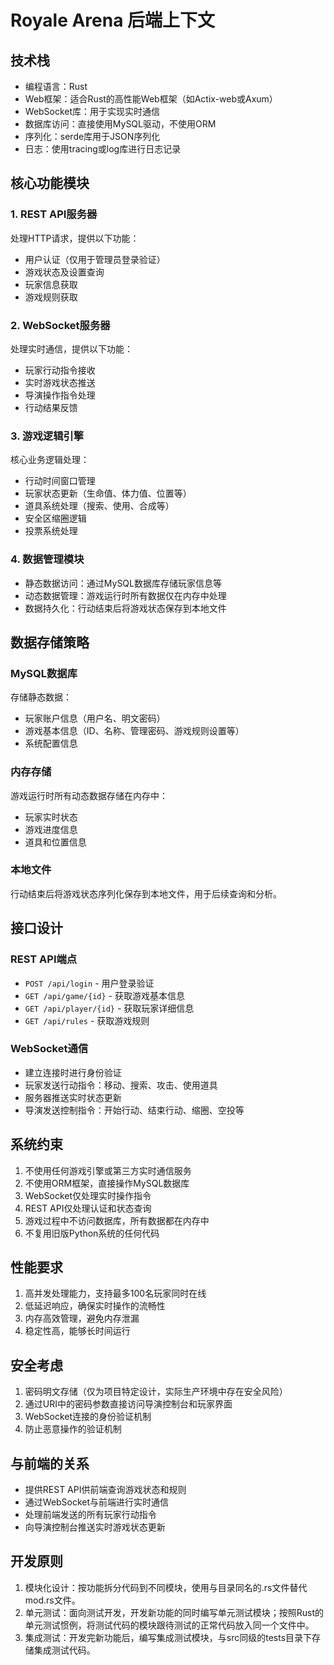 # Royale Arena 后端上下文

## 技术栈

- 编程语言：Rust
- Web框架：适合Rust的高性能Web框架（如Actix-web或Axum）
- WebSocket库：用于实现实时通信
- 数据库访问：直接使用MySQL驱动，不使用ORM
- 序列化：serde库用于JSON序列化
- 日志：使用tracing或log库进行日志记录

## 核心功能模块

### 1. REST API服务器
处理HTTP请求，提供以下功能：
- 用户认证（仅用于管理员登录验证）
- 游戏状态及设置查询
- 玩家信息获取
- 游戏规则获取

### 2. WebSocket服务器
处理实时通信，提供以下功能：
- 玩家行动指令接收
- 实时游戏状态推送
- 导演操作指令处理
- 行动结果反馈

### 3. 游戏逻辑引擎
核心业务逻辑处理：
- 行动时间窗口管理
- 玩家状态更新（生命值、体力值、位置等）
- 道具系统处理（搜索、使用、合成等）
- 安全区缩圈逻辑
- 投票系统处理

### 4. 数据管理模块
- 静态数据访问：通过MySQL数据库存储玩家信息等
- 动态数据管理：游戏运行时所有数据仅在内存中处理
- 数据持久化：行动结束后将游戏状态保存到本地文件

## 数据存储策略

### MySQL数据库
存储静态数据：
- 玩家账户信息（用户名、明文密码）
- 游戏基本信息（ID、名称、管理密码、游戏规则设置等）
- 系统配置信息

### 内存存储
游戏运行时所有动态数据存储在内存中：
- 玩家实时状态
- 游戏进度信息
- 道具和位置信息

### 本地文件
行动结束后将游戏状态序列化保存到本地文件，用于后续查询和分析。

## 接口设计

### REST API端点
- `POST /api/login` - 用户登录验证
- `GET /api/game/{id}` - 获取游戏基本信息
- `GET /api/player/{id}` - 获取玩家详细信息
- `GET /api/rules` - 获取游戏规则

### WebSocket通信
- 建立连接时进行身份验证
- 玩家发送行动指令：移动、搜索、攻击、使用道具
- 服务器推送实时状态更新
- 导演发送控制指令：开始行动、结束行动、缩圈、空投等

## 系统约束

1. 不使用任何游戏引擎或第三方实时通信服务
2. 不使用ORM框架，直接操作MySQL数据库
3. WebSocket仅处理实时操作指令
4. REST API仅处理认证和状态查询
5. 游戏过程中不访问数据库，所有数据都在内存中
6. 不复用旧版Python系统的任何代码

## 性能要求

1. 高并发处理能力，支持最多100名玩家同时在线
2. 低延迟响应，确保实时操作的流畅性
3. 内存高效管理，避免内存泄漏
4. 稳定性高，能够长时间运行

## 安全考虑

1. 密码明文存储（仅为项目特定设计，实际生产环境中存在安全风险）
2. 通过URI中的密码参数直接访问导演控制台和玩家界面
3. WebSocket连接的身份验证机制
4. 防止恶意操作的验证机制

## 与前端的关系

- 提供REST API供前端查询游戏状态和规则
- 通过WebSocket与前端进行实时通信
- 处理前端发送的所有玩家行动指令
- 向导演控制台推送实时游戏状态更新

## 开发原则

1. 模块化设计：按功能拆分代码到不同模块，使用与目录同名的.rs文件替代mod.rs文件。
2. 单元测试：面向测试开发，开发新功能的同时编写单元测试模块；按照Rust的单元测试惯例，将测试代码的模块跟待测试的正常代码放入同一个文件中。
3. 集成测试：开发完新功能后，编写集成测试模块，与src同级的tests目录下存储集成测试代码。